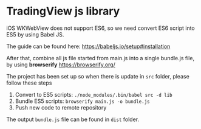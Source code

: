 # TradingView js library

iOS WKWebView does not support ES6, so we need convert ES6 script into ES5 by using Babel JS.

The guide can be found here: https://babeljs.io/setup#installation 

After that, combine all js file started from main.js into a single bundle.js file, by using **browserify** https://browserify.org/

The project has been set up so when there is update in `src` folder, please follow these steps

1. Convert to ES5 scripts: `./node_modules/.bin/babel src -d lib`
2. Bundle ES5 scripts: `browserify main.js -o bundle.js`
3. Push new code to remote repository

The output `bundle.js` file can be found in `dist` folder.